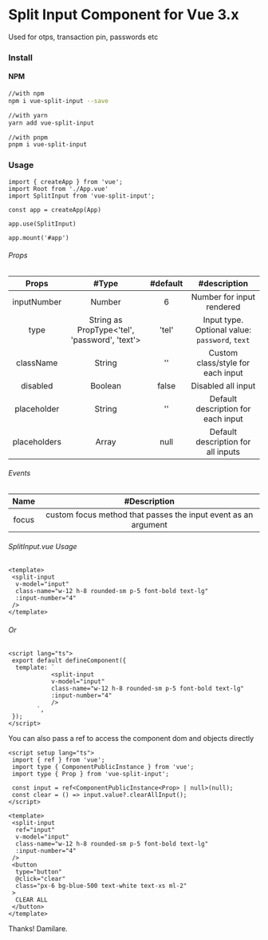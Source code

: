 # Split Input Component for Vue 3.x

Used for otps, transaction pin, passwords etc

### Install

#### NPM

```bash
//with npm
npm i vue-split-input --save

//with yarn
yarn add vue-split-input

//with pnpm
pnpm i vue-split-input
```

### Usage

```
import { createApp } from 'vue';
import Root from './App.vue'
import SplitInput from 'vue-split-input';

const app = createApp(App)

app.use(SplitInput)

app.mount('#app')
```

###### Props

|    Props     |                     #Type                     | #default |                  #description                  |
| :----------: | :-------------------------------------------: | :------: | :--------------------------------------------: |
| inputNumber  |                    Number                     |    6     |           Number for input rendered            |
|     type     | String as PropType<'tel', 'password', 'text'> |  'tel'   | Input type. Optional value: `password`, `text` |
|  className   |                    String                     |    ''    |       Custom class/style for each input        |
|   disabled   |                    Boolean                    |  false   |               Disabled all input               |
| placeholder  |                    String                     |    ''    |       Default description for each input       |
| placeholders |                     Array                     |   null   |       Default description for all inputs       |

###### Events

| Name  |                          #Description                          |
| :---: | :------------------------------------------------------------: |
| focus | custom focus method that passes the input event as an argument |

###### SplitInput.vue Usage

```vue
<template>
 <split-input
  v-model="input"
  class-name="w-12 h-8 rounded-sm p-5 font-bold text-lg"
  :input-number="4"
 />
</template>
```

###### Or

```vue
<script lang="ts">
 export default defineComponent({
  template: `
            <split-input
            v-model="input"
            class-name="w-12 h-8 rounded-sm p-5 font-bold text-lg"
            :input-number="4"
            />
        `,
 });
</script>
```

You can also pass a ref to access the component dom and objects directly

```vue
<script setup lang="ts">
 import { ref } from 'vue';
 import type { ComponentPublicInstance } from 'vue';
 import type { Prop } from 'vue-split-input';

 const input = ref<ComponentPublicInstance<Prop> | null>(null);
 const clear = () => input.value?.clearAllInput();
</script>

<template>
 <split-input
  ref="input"
  v-model="input"
  class-name="w-12 h-8 rounded-sm p-5 font-bold text-lg"
  :input-number="4"
 />
 <button
  type="button"
  @click="clear"
  class="px-6 bg-blue-500 text-white text-xs ml-2"
 >
  CLEAR ALL
 </button>
</template>
```

Thanks!
Damilare.

